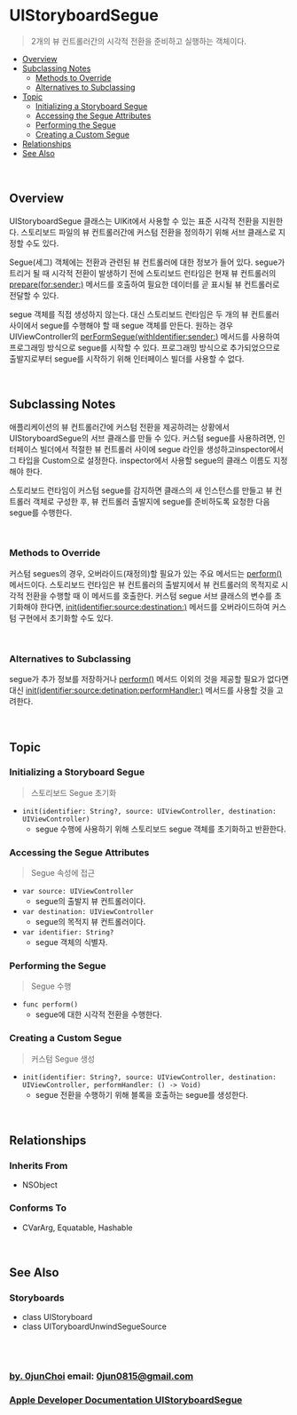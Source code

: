 # UIStoryboardSegue
> 2개의 뷰 컨트롤러간의 시각적 전환을 준비하고 실행하는 객체이다.


* [Overview](#overview)
* [Subclassing Notes](#subclassing-notes)
    * [Methods to Override](#methods-to-override)
    * [Alternatives to Subclassing](#alternatives-to-subclassing)
* [Topic](#topic)
    * [Initializing a Storyboard Segue](#initializing-a-storyboard-segue)
    * [Accessing the Segue Attributes](#accessing-the-segue-attributes)
    * [Performing the Segue](#performing-the-segue)
    * [Creating a Custom Segue](#creating-a-custom-segue)
* [Relationships](#relationships)
* [See Also](#see-also)


&nbsp;      
## Overview
UIStoryboardSegue 클래스는 UIKit에서 사용할 수 있는 표준 시각적 전환을 지원한다. 스토리보드 파일의 뷰 컨트롤러간에 커스텀 전환을 정의하기 위해 서브 클래스로 지정할 수도 있다.


Segue(세그) 객체에는 전환과 관련된 뷰 컨트롤러에 대한 정보가 들어 있다. segue가 트리거 될 때 시각적 전환이 발생하기 전에 스토리보드 런타임은 현재 뷰 컨트롤러의 [prepare(for:sender:)](https://developer.apple.com/documentation/uikit/uiviewcontroller/1621490-prepare) 메서드를 호출하여 필요한 데이터를 곧 표시될 뷰 컨트롤러로 전달할 수 있다.


segue 객체를 직접 생성하지 않는다. 대신 스토리보드 런타임은 두 개의 뷰 컨트롤러 사이에서 segue를 수행해야 할 때 segue 객체를 만든다. 원하는 경우 UIViewController의 [perFormSegue(withIdentifier:sender:)](https://developer.apple.com/documentation/uikit/uiviewcontroller/1621413-performsegue) 메서드를 사용하여 프로그래밍 방식으로 segue를 시작할 수 있다. 프로그래밍 방식으로 추가되었으므로 출발지로부터 segue를 시작하기 위해 인터페이스 빌더를 사용할 수 없다.


&nbsp;      
## Subclassing Notes
애플리케이션의 뷰 컨트롤러간에 커스텀 전환을 제공하려는 상황에서 UIStoryboardSegue의 서브 클래스를 만들 수 있다. 커스텀 segue를 사용하려면, 인터페이스 빌더에서 적절한 뷰 컨트롤러 사이에 segue 라인을 생성하고inspector에서 그 타입을 Custom으로 설정한다. inspector에서 사용할 segue의 클래스 이름도 지정해야 한다.


스토리보드 런타임이 커스텀 segue를 감지하면 클래스의 새 인스턴스를 만들고 뷰 컨트롤러 객체로 구성한 후, 뷰 컨트롤러 출발지에 segue를 준비하도록 요청한 다음 segue를 수행한다.


&nbsp;
### Methods to Override
커스텀 segues의 경우, 오버라이드(재정의)할 필요가 있는 주요 메서드는 [perform()](https://developer.apple.com/documentation/uikit/uistoryboardsegue/1621912-perform) 메서드이다. 스토리보드 런타임은 뷰 컨트롤러의 출발지에서 뷰 컨트롤러의 목적지로 시각적 전환을 수행할 때 이 메서드를 호출한다. 커스텀 segue 서브 클래스의 변수를 초기화해야 한다면, [init(identifier:source:destination:)](https://developer.apple.com/documentation/uikit/uistoryboardsegue/1621908-init) 메서드를 오버라이드하여 커스텀 구현에서 초기화할 수도 있다.


&nbsp;
### Alternatives to Subclassing
segue가 추가 정보를 저장하거나 [perform()](https://developer.apple.com/documentation/uikit/uistoryboardsegue/1621912-perform) 메서드 이외의 것을 제공할 필요가 없다면 대신 [init(identifier:source:detination:performHandler:)](https://developer.apple.com/documentation/uikit/uistoryboardsegue/1621910-init) 메서드를 사용할 것을 고려한다. 


&nbsp;      
## Topic
### Initializing a Storyboard Segue
> 스토리보드 Segue 초기화

* `init(identifier: String?, source: UIViewController, destination: UIViewController)`
    * segue 수행에 사용하기 위해 스토리보드 segue 객체를 초기화하고 반환한다.


### Accessing the Segue Attributes
> Segue 속성에 접근

* `var source: UIViewController`
    * segue의 출발지 뷰 컨트롤러이다.
* `var destination: UIViewController`
    * segue의 목적지 뷰 컨트롤러이다.
* `var identifier: String?`
    * segue 객체의 식별자.


### Performing the Segue
> Segue 수행

* `func perform()`
    * segue에 대한 시각적 전환을 수행한다.


### Creating a Custom Segue
> 커스텀 Segue 생성

* `init(identifier: String?, source: UIViewController, destination: UIViewController, performHandler: () -> Void)`
    * segue 전환을 수행하기 위해 블록을 호출하는 segue를 생성한다.


&nbsp; 
## Relationships
### Inherits From
* NSObject


### Conforms To
* CVarArg, Equatable, Hashable


&nbsp; 
## See Also
### Storyboards
* class UIStoryboard
* class UIToryboardUnwindSegueSource


&nbsp;      
&nbsp;      
### [by. 0junChoi](https://github.com/0jun0815) email: <0jun0815@gmail.com>
### [Apple Developer Documentation UIStoryboardSegue](https://developer.apple.com/documentation/uikit/uistoryboardsegue)
